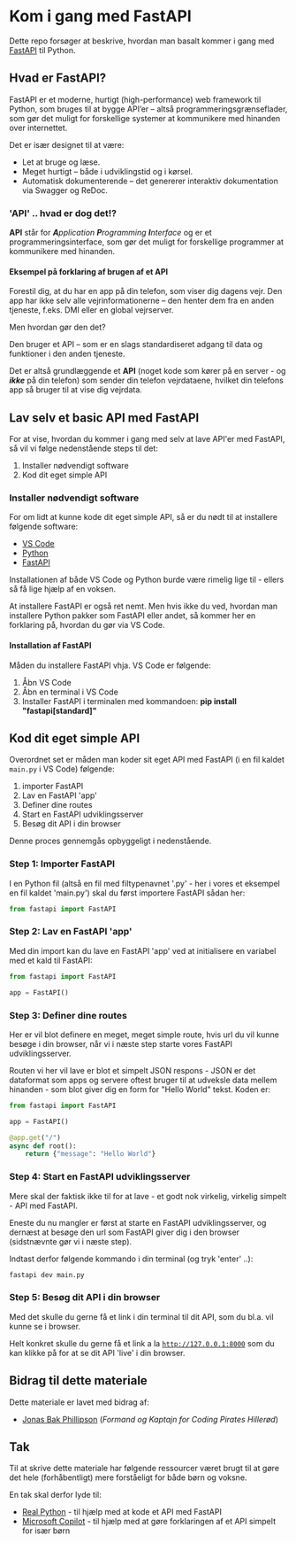 # Kom i gang med FastAPI

Dette repo forsøger at beskrive, hvordan man basalt kommer i gang med [FastAPI](https://fastapi.tiangolo.com/) til Python.

## Hvad er FastAPI?

FastAPI er et moderne, hurtigt (high-performance) web framework til Python, som bruges til at bygge API’er – altså programmeringsgrænseflader, som gør det muligt for forskellige systemer at kommunikere med hinanden over internettet.

Det er især designet til at være:

- Let at bruge og læse.
- Meget hurtigt – både i udviklingstid og i kørsel.
- Automatisk dokumenterende – det genererer interaktiv dokumentation via Swagger og ReDoc.

### 'API' .. hvad er dog det!?

**API** står for _**A**pplication **P**rogramming **I**nterface_ og er et programmeringsinterface, som gør det muligt for forskellige programmer at kommunikere med hinanden.

#### Eksempel på forklaring af brugen af et API

Forestil dig, at du har en app på din telefon, som viser dig dagens vejr. Den app har ikke selv alle vejrinformationerne – den henter dem fra en anden tjeneste, f.eks. DMI eller en global vejrserver.

Men hvordan gør den det?

Den bruger et API – som er en slags standardiseret adgang til data og funktioner i den anden tjeneste.

Det er altså grundlæggende et **API** (noget kode som kører på en server - og _**ikke**_ på din telefon) som sender din telefon vejrdataene, hvilket din telefons app så bruger til at vise dig vejrdata.

## Lav selv et basic API med FastAPI

For at vise, hvordan du kommer i gang med selv at lave API'er med FastAPI, så vil vi følge nedenstående steps til det:

1. Installer nødvendigt software
2. Kod dit eget simple API

### Installer nødvendigt software

For om lidt at kunne kode dit eget simple API, så er du nødt til at installere følgende software:

- [VS Code](https://code.visualstudio.com/)
- [Python](https://www.python.org/downloads/)
- [FastAPI](https://fastapi.tiangolo.com/)

Installationen af både VS Code og Python burde være rimelig lige til - ellers så få lige hjælp af en voksen.

At installere FastAPI er også ret nemt. Men hvis ikke du ved, hvordan man installere Python pakker som FastAPI eller andet, så kommer her en forklaring på, hvordan du gør via VS Code.

#### Installation af FastAPI

Måden du installere FastAPI vhja. VS Code er følgende:

1. Åbn VS Code
2. Åbn en terminal i VS Code
3. Installer FastAPI i terminalen med kommandoen: **pip install "fastapi[standard]"**

## Kod dit eget simple API

Overordnet set er måden man koder sit eget API med FastAPI (i en fil kaldet <code>main.py</code> i VS Code) følgende:

1. importer FastAPI
2. Lav en FastAPI 'app'
3. Definer dine routes
4. Start en FastAPI udviklingsserver
5. Besøg dit API i din browser

Denne proces gennemgås opbyggeligt i nedenstående.

### Step 1: Importer FastAPI

I en Python fil (altså en fil med filtypenavnet '.py' - her i vores et eksempel en fil kaldet 'main.py') skal du først importere FastAPI sådan her:

```python
from fastapi import FastAPI
```

### Step 2: Lav en FastAPI 'app'

Med din import kan du lave en FastAPI 'app' ved at initialisere en variabel med et kald til FastAPI:

```python
from fastapi import FastAPI

app = FastAPI()
```

### Step 3: Definer dine routes

Her er vil blot definere en meget, meget simple route, hvis url du vil kunne besøge i din browser, når vi i næste step starte vores FastAPI udviklingsserver.

Routen vi her vil lave er blot et simpelt JSON respons - JSON er det dataformat som apps og servere oftest bruger til at udveksle data mellem hinanden - som blot giver dig en form for "Hello World" tekst. Koden er:

```python
from fastapi import FastAPI

app = FastAPI()

@app.get("/")
async def root():
    return {"message": "Hello World"}
```

### Step 4: Start en FastAPI udviklingsserver
Mere skal der faktisk ikke til for at lave - et godt nok virkelig, virkelig simpelt - API med FastAPI.

Eneste du nu mangler er først at starte en FastAPI udviklingsserver, og dernæst at besøge den url som FastAPI giver dig i den browser (sidstnævnte gør vi i næste step).

Indtast derfor følgende kommando i din terminal (og tryk 'enter' ..):

```bash
fastapi dev main.py
```

### Step 5: Besøg dit API i din browser
Med det skulle du gerne få et link i din terminal til dit API, som du bl.a. vil kunne se i browser.

Helt konkret skulle du gerne få et link a la <code>http://127.0.0.1:8000</code> som du kan klikke på for at se dit API 'live' i din browser.

## Bidrag til dette materiale
Dette materiale er lavet med bidrag af:

- [Jonas Bak Phillipson](https://github.com/jbakchr) (_Formand og Kaptajn for Coding Pirates Hillerød_)

## Tak
Til at skrive dette materiale har følgende ressourcer været brugt til at gøre det hele (forhåbentligt) mere forståeligt for både børn og voksne.

En tak skal derfor lyde til:

- [Real Python](https://realpython.com/) - til hjælp med at kode et API med FastAPI
- [Microsoft Copilot](https://copilot.microsoft.com/) - til hjælp med at gøre forklaringen af et API simpelt for især børn

